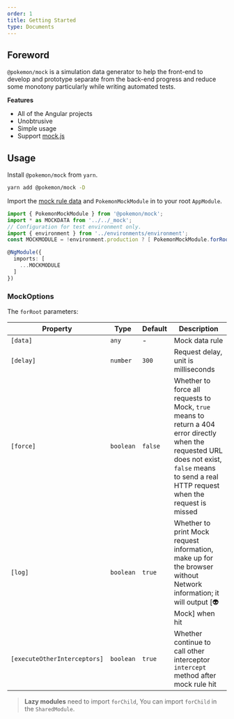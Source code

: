 ```yaml
---
order: 1
title: Getting Started
type: Documents
---
```


## Foreword

`@pokemon/mock` is a simulation data generator to help the front-end to develop and prototype separate from the back-end progress and reduce some monotony particularly while writing automated tests.

**Features**

- All of the Angular projects
- Unobtrusive
- Simple usage
- Support [mock.js](http://mockjs.com/)

## Usage

Install `@pokemon/mock` from `yarn`.

```bash
yarn add @pokemon/mock -D
```

Import the [mock rule data](/mock/rule) and `PokemonMockModule` in to your root `AppModule`.

```ts
import { PokemonMockModule } from '@pokemon/mock';
import * as MOCKDATA from '../../_mock';
// Configuration for test environment only.
import { environment } from '../environments/environment';
const MOCKMODULE = !environment.production ? [ PokemonMockModule.forRoot({ data: MOCKDATA }) ] : [];

@NgModule({
  imports: [
    ...MOCKMODULE
  ]
})
```

### MockOptions

The `forRoot` parameters:

| Property                     | Type      | Default | Description                                                                                                                                                                                    |
| ---------------------------- | --------- | ------- | ---------------------------------------------------------------------------------------------------------------------------------------------------------------------------------------------- |
| `[data]`                     | `any`     | -       | Mock data rule                                                                                                                                                                                 |
| `[delay]`                    | `number`  | `300`   | Request delay, unit is milliseconds                                                                                                                                                            |
| `[force]`                    | `boolean` | `false` | Whether to force all requests to Mock, `true` means to return a 404 error directly when the requested URL does not exist, `false` means to send a real HTTP request when the request is missed |
| `[log]`                      | `boolean` | `true`  | Whether to print Mock request information, make up for the browser without Network information; it will output [👽Mock] when hit                                                               |
| `[executeOtherInterceptors]` | `boolean` | `true`  | Whether continue to call other interceptor `intercept` method after mock rule hit                                                                                                              |

> **Lazy modules** need to import `forChild`, You can import `forChild` in the `SharedModule`.

